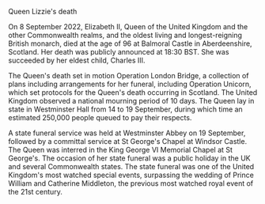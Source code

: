 Queen Lizzie's death

On 8 September 2022, Elizabeth II, Queen of the United Kingdom and the other Commonwealth realms, and the oldest living and longest-reigning British monarch, died at the age of 96 at Balmoral Castle in Aberdeenshire, Scotland. Her death was publicly announced at 18:30 BST. She was succeeded by her eldest child, Charles III.

The Queen's death set in motion Operation London Bridge, a collection of plans including arrangements for her funeral, including Operation Unicorn, which set protocols for the Queen's death occurring in Scotland. The United Kingdom observed a national mourning period of 10 days. The Queen lay in state in Westminster Hall from 14 to 19 September, during which time an estimated 250,000 people queued to pay their respects.

A state funeral service was held at Westminster Abbey on 19 September, followed by a committal service at St George's Chapel at Windsor Castle. The Queen was interred in the King George VI Memorial Chapel at St George's. The occasion of her state funeral was a public holiday in the UK and several Commonwealth states. The state funeral was one of the United Kingdom's most watched special events, surpassing the wedding of Prince William and Catherine Middleton, the previous most watched royal event of the 21st century.